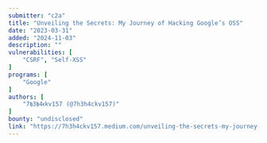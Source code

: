```yaml
---
submitter: "c2a"
title: "Unveiling the Secrets: My Journey of Hacking Google’s OSS"
date: "2023-03-31"
added: "2024-11-03"
description: ""
vulnerabilities: [
    "CSRF", "Self-XSS"
]
programs: [
    "Google"
]
authors: [
    "7𝖍3𝖍4𝖈kv157 (@7h3h4ckv157)"
]
bounty: "undisclosed"
link: "https://7h3h4ckv157.medium.com/unveiling-the-secrets-my-journey-of-hacking-googles-oss-cdd9ef3c7aa"
---
```




